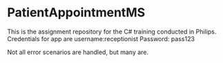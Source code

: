 # PatientAppointmentMS
This is the assignment repository for the C# training conducted in Philips. Credentials for app are 
username:receptionist 
Password: pass123


Not all error scenarios are handled, but many are.
